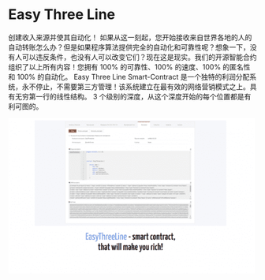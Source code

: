 # Easy Three Line

创建收入来源并使其自动化！
如果从这一刻起，您开始接收来自世界各地的人的自动转账怎么办？但是如果程序算法提供完全的自动化和可靠性呢？想象一下，没有人可以违反条件，也没有人可以改变它们？现在这是现实。我们的开源智能合约组织了以上所有内容！您拥有 100% 的可靠性、100% 的速度、100% 的匿名性和 100% 的自动化。 Easy Three Line Smart-Contract 是一个独特的利润分配系统，永不停止，不需要第三方管理！该系统建立在最有效的网络营销模式之上。具有无穷第一行的线性结构。 3 个级别的深度，从这个深度开始的每个位置都是有利可图的。

![easythreeline-dapp-high-risk-tron-image1-500x315_a417866635e929fd88de1b4d4fa00634](easythreeline-dapp-high-risk-tron-image1-500x315_a417866635e929fd88de1b4d4fa00634.png)




